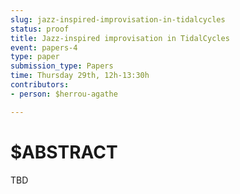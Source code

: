 ```yaml
---
slug: jazz-inspired-improvisation-in-tidalcycles
status: proof
title: Jazz-inspired improvisation in TidalCycles
event: papers-4
type: paper
submission_type: Papers
time: Thursday 29th, 12h-13:30h
contributors:
- person: $herrou-agathe

---
```


# $ABSTRACT

TBD

